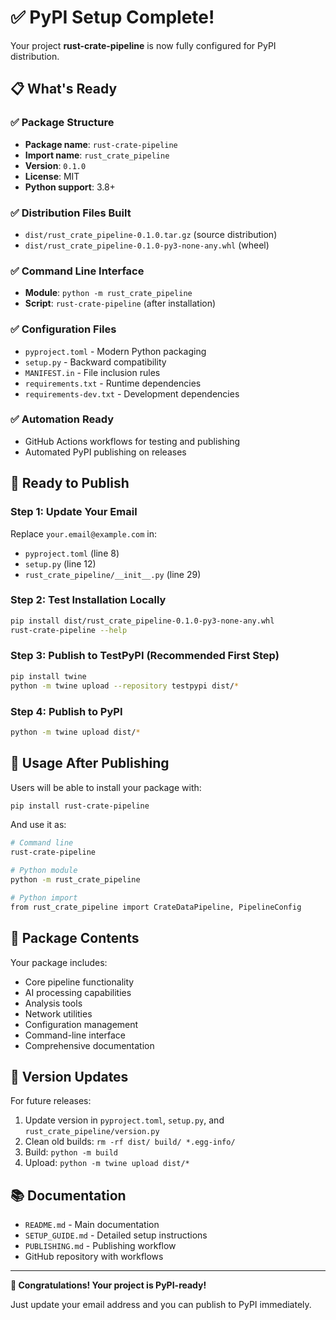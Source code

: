 # ✅ PyPI Setup Complete!

Your project **rust-crate-pipeline** is now fully configured for PyPI distribution.

## 📋 What's Ready

### ✅ Package Structure
- **Package name**: `rust-crate-pipeline`
- **Import name**: `rust_crate_pipeline`
- **Version**: `0.1.0`
- **License**: MIT
- **Python support**: 3.8+

### ✅ Distribution Files Built
- `dist/rust_crate_pipeline-0.1.0.tar.gz` (source distribution)
- `dist/rust_crate_pipeline-0.1.0-py3-none-any.whl` (wheel)

### ✅ Command Line Interface
- **Module**: `python -m rust_crate_pipeline`
- **Script**: `rust-crate-pipeline` (after installation)

### ✅ Configuration Files
- `pyproject.toml` - Modern Python packaging
- `setup.py` - Backward compatibility
- `MANIFEST.in` - File inclusion rules
- `requirements.txt` - Runtime dependencies
- `requirements-dev.txt` - Development dependencies

### ✅ Automation Ready
- GitHub Actions workflows for testing and publishing
- Automated PyPI publishing on releases

## 🚀 Ready to Publish

### Step 1: Update Your Email
Replace `your.email@example.com` in:
- `pyproject.toml` (line 8)
- `setup.py` (line 12)
- `rust_crate_pipeline/__init__.py` (line 29)

### Step 2: Test Installation Locally
```bash
pip install dist/rust_crate_pipeline-0.1.0-py3-none-any.whl
rust-crate-pipeline --help
```

### Step 3: Publish to TestPyPI (Recommended First Step)
```bash
pip install twine
python -m twine upload --repository testpypi dist/*
```

### Step 4: Publish to PyPI
```bash
python -m twine upload dist/*
```

## 📖 Usage After Publishing

Users will be able to install your package with:
```bash
pip install rust-crate-pipeline
```

And use it as:
```bash
# Command line
rust-crate-pipeline

# Python module
python -m rust_crate_pipeline

# Python import
from rust_crate_pipeline import CrateDataPipeline, PipelineConfig
```

## 📁 Package Contents

Your package includes:
- Core pipeline functionality
- AI processing capabilities
- Analysis tools
- Network utilities
- Configuration management
- Command-line interface
- Comprehensive documentation

## 🔄 Version Updates

For future releases:
1. Update version in `pyproject.toml`, `setup.py`, and `rust_crate_pipeline/version.py`
2. Clean old builds: `rm -rf dist/ build/ *.egg-info/`
3. Build: `python -m build`
4. Upload: `python -m twine upload dist/*`

## 📚 Documentation

- `README.md` - Main documentation
- `SETUP_GUIDE.md` - Detailed setup instructions
- `PUBLISHING.md` - Publishing workflow
- GitHub repository with workflows

---

**🎉 Congratulations! Your project is PyPI-ready!**

Just update your email address and you can publish to PyPI immediately.
